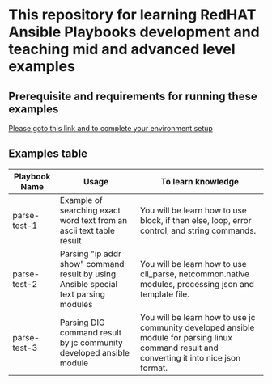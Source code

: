 # This repository for learning RedHAT Ansible Playbooks development and teaching mid and advanced level examples

## Prerequisite and requirements for running these examples

[Please goto this link and to complete your environment setup](https://github.com/baasandorj/playbooks/blob/master/module_utils/README.md)

## Examples table

|Playbook Name|Usage|To learn knowledge|
|---|---|---|
|parse-test-1|Example of searching exact word text from an ascii text table result|You will be learn how to use block, if then else, loop, error control, and string commands.|
|parse-test-2|Parsing "ip addr show" command result by using Ansible special text parsing modules|You will be learn how to use cli_parse, netcommon.native modules, processing json and template file.|
|parse-test-3|Parsing DIG command result by jc community developed ansible module|You will be learn how to use jc community developed ansible module for parsing linux command result and converting it into nice json format.|
